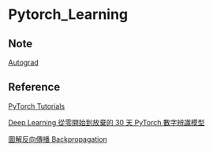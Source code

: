 # Pytorch_Learning

## Note

[Autograd](/2.%20Autograd/Note.md)

## Reference

[PyTorch Tutorials](https://youtube.com/playlist?list=PLqnslRFeH2UrcDBWF5mfPGpqQDSta6VK4)

[Deep Learning 從零開始到放棄的 30 天 PyTorch 數字辨識模型](https://ithelp.ithome.com.tw/users/20132118/ironman/4690)

[圖解反向傳播 Backpropagation](https://medium.com/uxai/%E6%A9%9F%E5%99%A8%E5%AD%B8%E7%BF%92%E9%A6%AC%E6%8B%89%E6%9D%BE-075-%E5%8F%8D%E5%90%91%E5%82%B3%E6%92%AD-backpropagation-f1b612e003df)
